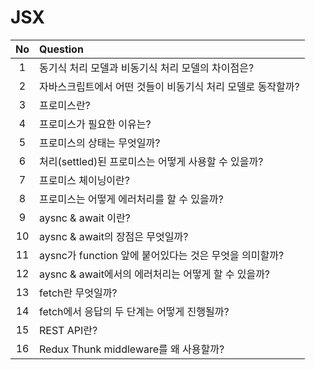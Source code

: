# JSX

| No  | Question                                                                            |
| :-: | :---------------------------------------------------------------------------------- |
|  1  | 동기식 처리 모델과 비동기식 처리 모델의 차이점은?                                        |
|  2  | 자바스크립트에서 어떤 것들이 비동기식 처리 모델로 동작할까?                               |
|  3  | 프로미스란?                                                                          |
|  4  | 프로미스가 필요한 이유는?                                                             |
|  5  | 프로미스의 상태는 무엇일까?                                                            |
|  6  | 처리(settled)된 프로미스는 어떻게 사용할 수 있을까?                                     |
|  7  | 프로미스 체이닝이란?                                                                  |
|  8  | 프로미스는 어떻게 에러처리를 할 수 있을까?                                              |
|  9  | aysnc & await 이란?                                                                 |
| 10  | aysnc & await의 장점은 무엇일까?                                                      |
| 11  | aysnc가 function 앞에 붙어있다는 것은 무엇을 의미할까?                                  |
| 12  | aysnc & await에서의 에러처리는 어떻게 할 수 있을까?                                     |
| 13  | fetch란 무엇일까?                                                                    |
| 14  | fetch에서 응답의 두 단계는 어떻게 진행될까?                                             |
| 15  | REST API란?                                                                         |
| 16  | Redux Thunk middleware를 왜 사용할까?                                                |